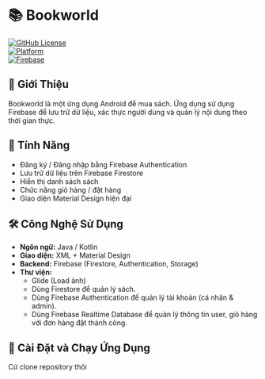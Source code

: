 # 📚 Bookworld 

[![GitHub License](https://img.shields.io/badge/license-MIT-green.svg)](LICENSE)  
[![Platform](https://img.shields.io/badge/platform-Android-blue.svg)](https://developer.android.com/)  
[![Firebase](https://img.shields.io/badge/backend-Firebase-orange.svg)](https://firebase.google.com/)  

## 🚀 Giới Thiệu  
Bookworld là một ứng dụng Android để mua sách. Ứng dụng sử dụng Firebase để lưu trữ dữ liệu, xác thực người dùng và quản lý nội dung theo thời gian thực.  

## 📌 Tính Năng  
- Đăng ký / Đăng nhập bằng Firebase Authentication  
- Lưu trữ dữ liệu trên Firebase Firestore  
- Hiển thị danh sách sách
- Chức năng giỏ hàng / đặt hàng
- Giao diện Material Design hiện đại  

## 🛠️ Công Nghệ Sử Dụng  
- **Ngôn ngữ:** Java / Kotlin  
- **Giao diện:** XML + Material Design  
- **Backend:** Firebase (Firestore, Authentication, Storage)  
- **Thư viện:**  
  - Glide (Load ảnh)  
  - Dùng Firestore để quản lý sách.
  - Dùng Firebase Authentication để quản lý tài khoản (cá nhân & admin).
  - Dùng Firebase Realtime Database để quản lý thông tin user, giỏ hàng với đơn hàng đặt thành công.
  

## 📲 Cài Đặt và Chạy Ứng Dụng  
Cứ clone repository thôi
